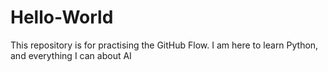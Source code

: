 # Hello-World
This repository is for practising the GitHub Flow.
I am here to learn Python, and everything I can about AI
